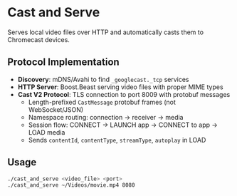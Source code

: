 # Cast and Serve

Serves local video files over HTTP and automatically casts them to Chromecast devices.

## Protocol Implementation

- **Discovery**: mDNS/Avahi to find `_googlecast._tcp` services
- **HTTP Server**: Boost.Beast serving video files with proper MIME types  
- **Cast V2 Protocol**: TLS connection to port 8009 with protobuf messages
  - Length-prefixed `CastMessage` protobuf frames (not WebSocket/JSON)
  - Namespace routing: connection → receiver → media
  - Session flow: CONNECT → LAUNCH app → CONNECT to app → LOAD media
  - Sends `contentId`, `contentType`, `streamType`, `autoplay` in LOAD

## Usage

```bash
./cast_and_serve <video_file> <port>
./cast_and_serve ~/Videos/movie.mp4 8080
```

